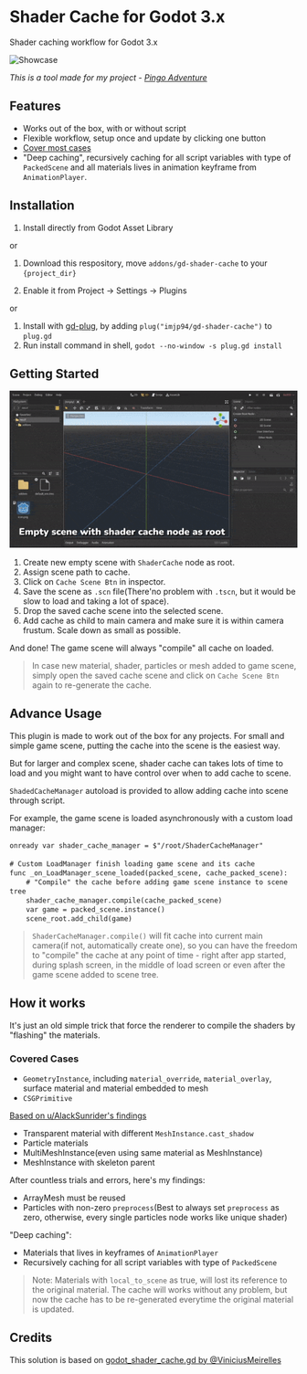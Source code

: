 # Shader Cache for Godot 3.x

Shader caching workflow for Godot 3.x

![Showcase](screenshots/gd-shader-cache-showcase.gif)

*This is a tool made for my project - [Pingo Adventure](https://s.team/a/2015830)*

## Features

- Works out of the box, with or without script
- Flexible workflow, setup once and update by clicking one button
- [Cover most cases](#covered-cases)
- "Deep caching", recursively caching for all script variables with type of `PackedScene` and all materials lives in animation keyframe from `AnimationPlayer`.

## Installation

1. Install directly from Godot Asset Library

or

1. Download this respository, move `addons/gd-shader-cache` to your `{project_dir}`

2. Enable it from Project -> Settings -> Plugins

or

1. Install with [gd-plug](https://github.com/imjp94/gd-plug), by adding `plug("imjp94/gd-shader-cache")` to `plug.gd`
2. Run install command in shell, `godot --no-window -s plug.gd install `

## Getting Started

![Instruction](screenshots/gd-shader-cache-instruction.gif)

1. Create new empty scene with `ShaderCache` node as root.
2. Assign scene path to cache.
3. Click on `Cache Scene Btn` in inspector.
4. Save the scene as `.scn` file(There'no problem with `.tscn`, but it would be slow to load and taking a lot of space).
5. Drop the saved cache scene into the selected scene.
6. Add cache as child to main camera and make sure it is within camera frustum. Scale down as small as possible.

And done! The game scene will always "compile" all cache on loaded.

> In case new material, shader, particles or mesh added to game scene, simply open the saved cache scene and click on `Cache Scene Btn` again to re-generate the cache.

## Advance Usage

This plugin is made to work out of the box for any projects. For small and simple game scene, putting the cache into the scene is the easiest way.

But for larger and complex scene, shader cache can takes lots of time to load and you might want to have control over when to add cache to scene.

`ShadedCacheManager` autoload is provided to allow adding cache into scene through script.

For example, the game scene is loaded asynchronously with a custom load manager:

```gdscript
onready var shader_cache_manager = $"/root/ShaderCacheManager"

# Custom LoadManager finish loading game scene and its cache
func _on_LoadManager_scene_loaded(packed_scene, cache_packed_scene):
    # "Compile" the cache before adding game scene instance to scene tree
    shader_cache_manager.compile(cache_packed_scene) 
    var game = packed_scene.instance()
    scene_root.add_child(game)
```

> `ShaderCacheManager.compile()` will fit cache into current main camera(if not, automatically create one), so you can have the freedom to "compile" the cache at any point of time - right after app started, during splash screen, in the middle of load screen or even after the game scene added to scene tree.

## How it works

It's just an old simple trick that force the renderer to compile the shaders by "flashing" the materials.

### Covered Cases

- `GeometryInstance`, including `material_override`, `material_overlay`, surface material and material embedded to mesh
- `CSGPrimitive`

[Based on u/AlackSunrider's findings](https://www.reddit.com/r/godot/comments/osx0f6/my_very_comprehensive_shader_cache_solution/)

- Transparent material with different `MeshInstance.cast_shadow`
- Particle materials
- MultiMeshInstance(even using same material as MeshInstance)
- MeshInstance with skeleton parent

After countless trials and errors, here's my findings:

- ArrayMesh must be reused
- Particles with non-zero `preprocess`(Best to always set `preprocess` as zero, otherwise, every single particles node works like unique shader)

"Deep caching":

- Materials that lives in keyframes of `AnimationPlayer`
- Recursively caching for all script variables with type of `PackedScene`

> Note: Materials with `local_to_scene` as true, will lost its reference to the original material. The cache will works without any problem, but now the cache has to be re-generated everytime the original material is updated.

## Credits

This solution is based on [godot_shader_cache.gd by @ViniciusMeirelles](https://gist.github.com/ViniciusMeirelles/7ef55b9bfec7f3b5e3448b1a7a63b5ef)
